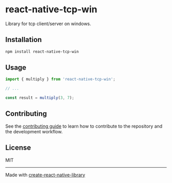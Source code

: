 # react-native-tcp-win

Library for tcp client/server on windows.

## Installation

```sh
npm install react-native-tcp-win
```

## Usage


```js
import { multiply } from 'react-native-tcp-win';

// ...

const result = multiply(3, 7);
```


## Contributing

See the [contributing guide](CONTRIBUTING.md) to learn how to contribute to the repository and the development workflow.

## License

MIT

---

Made with [create-react-native-library](https://github.com/callstack/react-native-builder-bob)
